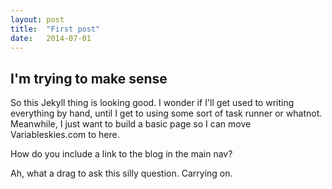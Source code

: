 ```yaml
---
layout: post
title:  "First post"
date:   2014-07-01
---
```



## I'm trying to make sense

So this Jekyll thing is looking good. I wonder if I'll get used to writing everything by hand, until I get to using some sort of task runner or whatnot.
Meanwhile, I just want to build a basic page so I can move Variableskies.com to here.

How do you include a link to the blog in the main nav? 

Ah, what a drag to ask this silly question. Carrying on.